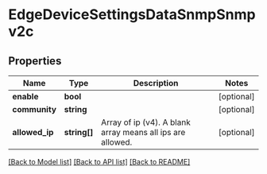 # EdgeDeviceSettingsDataSnmpSnmpv2c

## Properties
Name | Type | Description | Notes
------------ | ------------- | ------------- | -------------
**enable** | **bool** |  | [optional] 
**community** | **string** |  | [optional] 
**allowed_ip** | **string[]** | Array of ip (v4). A blank array means all ips are allowed. | [optional] 

[[Back to Model list]](../README.md#documentation-for-models) [[Back to API list]](../README.md#documentation-for-api-endpoints) [[Back to README]](../README.md)


